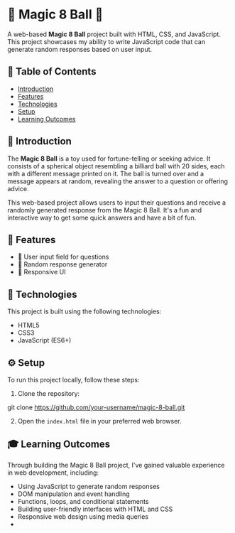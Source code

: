 # :crystal_ball: Magic 8 Ball :8ball:

A web-based **Magic 8 Ball** project built with HTML, CSS, and JavaScript. This project showcases my ability to write JavaScript code that can generate random responses based on user input.

## :bookmark_tabs: Table of Contents

- [Introduction](#introduction)
- [Features](#features)
- [Technologies](#technologies)
- [Setup](#setup)
- [Learning Outcomes](#learning-outcomes)

## :loudspeaker: Introduction

The **Magic 8 Ball** is a toy used for fortune-telling or seeking advice. It consists of a spherical object resembling a billiard ball with 20 sides, each with a different message printed on it. The ball is turned over and a message appears at random, revealing the answer to a question or offering advice.

This web-based project allows users to input their questions and receive a randomly generated response from the Magic 8 Ball. It's a fun and interactive way to get some quick answers and have a bit of fun.

## :star2: Features

- :speech_balloon: User input field for questions
- :crystal_ball: Random response generator
- :iphone: Responsive UI

## :wrench: Technologies

This project is built using the following technologies:

- HTML5
- CSS3
- JavaScript (ES6+)

## :gear: Setup

To run this project locally, follow these steps:

1. Clone the repository:

git clone https://github.com/your-username/magic-8-ball.git


2. Open the `index.html` file in your preferred web browser.

## :mortar_board: Learning Outcomes

Through building the Magic 8 Ball project, I've gained valuable experience in web development, including:

- Using JavaScript to generate random responses
- DOM manipulation and event handling
- Functions, loops, and conditional statements
- Building user-friendly interfaces with HTML and CSS
- Responsive web design using media queries
- 
